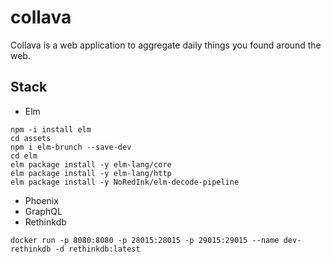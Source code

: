 # collava
Collava is a web application to aggregate daily things you found around the web.

## Stack
* Elm
```
npm -i install elm
cd assets
npm i elm-brunch --save-dev
cd elm
elm package install -y elm-lang/core
elm package install -y elm-lang/http
elm package install -y NoRedInk/elm-decode-pipeline
```
* Phoenix
* GraphQL
* Rethinkdb 
```
docker run -p 8080:8080 -p 28015:28015 -p 29015:29015 --name dev-rethinkdb -d rethinkdb:latest
```
